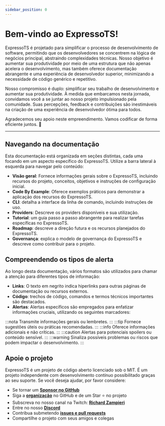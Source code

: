 ```yaml
---
sidebar_position: 0
---
```


# Bem-vindo ao ExpressoTS!

ExpressoTS é projetado para simplificar o processo de desenvolvimento de software, permitindo que os desenvolvedores se concentrem na lógica de negócios principal, abstraindo complexidades técnicas. Nosso objetivo é aumentar sua produtividade por meio de uma estrutura que não apenas acelera o desenvolvimento, mas também oferece documentação abrangente e uma experiência de desenvolvedor superior, minimizando a necessidade de código genérico e repetitivo.

Nosso compromisso é duplo: simplificar seu trabalho de desenvolvimento e aumentar sua produtividade. À medida que embarcamos nesta jornada, convidamos você a se juntar ao nosso projeto impulsionado pela comunidade. Suas percepções, feedback e contribuições são inestimáveis na criação de uma experiência de desenvolvedor ótima para todos.

Agradecemos seu apoio neste empreendimento. Vamos codificar de forma eficiente juntos. 🐎

---

## Navegando na documentação

Esta documentação está organizada em seções distintas, cada uma focando em um aspecto específico do ExpressoTS. Utilize a barra lateral à esquerda para navegar pelo conteúdo:

-   **Visão geral**: Fornece informações gerais sobre o ExpressoTS, incluindo recursos do projeto, conceitos, objetivos e instruções de configuração inicial.
-   **Code By Example**: Oferece exemplos práticos para demonstrar a aplicação dos recursos do ExpressoTS.
-   **CLI**: detalha a interface da linha de comando, incluindo instruções de uso.
-   **Providers**: Descreve os providers disponíveis e sua utilização.
-   **Tutorial**: um guia passo a passo abrangente para realizar tarefas específicas no ExpressoTS.
-   **Roadmap**: descreve a direção futura e os recursos planejados do ExpressoTS.
-   **Governança**: explica o modelo de governança do ExpressoTS e descreve como contribuir para o projeto.

## Compreendendo os tipos de alerta

Ao longo desta documentação, vários formatos são utilizados para chamar a atenção para diferentes tipos de informação:

- **Links**: O texto em negrito indica hiperlinks para outras páginas de documentação ou recursos externos.
- **Código**: trechos de código, comandos e termos técnicos importantes são destacados.
- **Alertas**: Alertas específicos são empregados para enfatizar informações cruciais, utilizando os seguintes marcadores:

:::nota Transmite informações gerais ou lembretes.
:::
:::tip Fornece sugestões úteis ou práticas recomendadas.
:::
:::info Oferece informações adicionais e não críticas.
:::
:::caution Alertas para potenciais spoilers ou conteúdo sensível.
:::
:::warning Sinaliza possíveis problemas ou riscos que podem impactar o desenvolvimento.
:::

## Apoie o projeto

ExpressoTS é um projeto de código aberto licenciado sob o MIT. É um projeto independente com desenvolvimento contínuo possibilitado graças ao seu suporte. Se você deseja ajudar, por favor considere:

- Se tornar um **[Sponsor no GitHub](https://github.com/sponsors/expressots)**
- Siga a **[organização](https://github.com/expressots)** no GitHub e de um Star ⭐ no projeto
- Subscreva no nosso canal na Twitch: **[Richard Zampieri](https://www.twitch.tv/richardzampieri)**
- Entre no nosso **[Discord](https://discord.com/invite/PyPJfGK)**
- Contribua submetendo **[issues e pull requests](https://github.com/expressots/expressots/issues/new/choose)**
- Compartilhe o projeto com seus amigos e colegas
